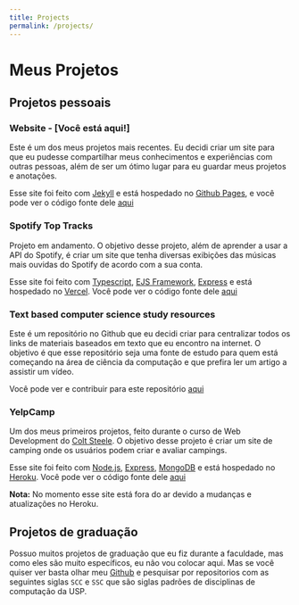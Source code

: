 ```yaml
---
title: Projects
permalink: /projects/
---
```

# Meus Projetos

## Projetos pessoais

### Website - [Você está aqui!]

Este é um dos meus projetos mais recentes. Eu decidi criar um site para que eu pudesse compartilhar meus conhecimentos e experiências com outras pessoas, além de ser um ótimo lugar para eu guardar meus projetos e anotações.

Esse site foi feito com [Jekyll](https://jekyllrb.com/) e está hospedado no [Github Pages](https://pages.github.com/), e você pode ver o código fonte dele [aqui](https://github.com/ryrden/ryrden.dev)

### Spotify Top Tracks

Projeto em andamento. O objetivo desse projeto, além de aprender a usar a API do Spotify, é criar um site que tenha diversas exibições das músicas mais ouvidas do Spotify de acordo com a sua conta.

Esse site foi feito com [Typescript](https://www.typescriptlang.org/), [EJS Framework](https://ejs.co/), [Express](https://expressjs.com/pt-br/) e está hospedado no [Vercel](https://vercel.com/). Você pode ver o código fonte dele [aqui](https://github.com/ryrden/top-tracks)

### Text based computer science study resources

Este é um repositório no Github que eu decidi criar para centralizar todos os links de materiais baseados em texto que eu encontro na internet. O objetivo é que esse repositório seja uma fonte de estudo para quem está começando na área de ciência da computação e que prefira ler um artigo a assistir um vídeo.

Você pode ver e contribuir para este repositório [aqui](https://github.com/ryrden/text-based-cs-study)

### YelpCamp

Um dos meus primeiros projetos, feito durante o curso de Web Development do [Colt Steele](https://www.udemy.com/user/coltsteele/). O objetivo desse projeto é criar um site de camping onde os usuários podem criar e avaliar campings.

Esse site foi feito com [Node.js](https://nodejs.org/en/), [Express](https://expressjs.com/pt-br/), [MongoDB](https://www.mongodb.com/) e está hospedado no [Heroku](https://www.heroku.com/). Você pode ver o código fonte dele [aqui](https://github.com/Ryrden/YelpCamp)

**Nota:** No momento esse site está fora do ar devido a mudanças e atualizações no Heroku.

## Projetos de graduação

Possuo muitos projetos de graduação que eu fiz durante a faculdade, mas como eles são muito específicos, eu não vou colocar aqui. Mas se você quiser ver basta olhar meu [Github](https://github.com/ryrden) e pesquisar por repositorios com as seguintes siglas `SCC` e `SSC` que são siglas padrões de disciplinas de computação da USP.
